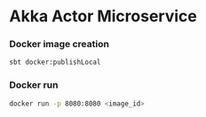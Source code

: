 # Akka Actor Microservice

### Docker image creation

```bash
sbt docker:publishLocal
```

### Docker run

```bash
docker run -p 8080:8080 <image_id>

